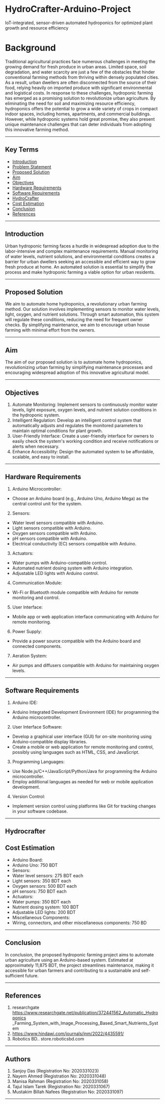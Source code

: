 # HydroCrafter-Arduino-Project
IoT-integrated, sensor-driven automated hydroponics for optimized plant growth and resource efficiency

# Background
Traditional agricultural practices face numerous challenges in meeting the
growing demand for fresh produce in urban areas. Limited space, soil
degradation, and water scarcity are just a few of the obstacles that hinder
conventional farming methods from thriving within densely populated cities. As
a result, urban dwellers are often disconnected from the source of their food,
relying heavily on imported produce with significant environmental and
logistical costs.
In response to these challenges, hydroponic farming has emerged as a
promising solution to revolutionize urban agriculture. By eliminating the need
for soil and maximizing resource efficiency, hydroponics offers the potential to
grow a wide variety of crops in compact indoor spaces, including homes,
apartments, and commercial buildings. However, while hydroponic systems
hold great promise, they also present unique maintenance challenges that can
deter individuals from adopting this innovative farming method.

___


## Key Terms
- [Introduction](#introduction)
- [Problem Statement](#problem_statement)
- [Proposed Solution](#proposed_solution)
- [Aim](#aim)
- [Objectives](#objectives)
- [Hardware Requirements](#hardware_requirements)
- [Software Requirements](#software_requirements)
- [HydroCrafter](#hydrocrafter)
- [Cost Estimation](#cost_estimation)
- [Conclusion](#conclusion)
- [References](#references)


___



## Introduction
Urban hydroponic farming faces a hurdle in widespread adoption due to
the labor-intensive and complex maintenance requirements. Manual 
monitoring of water levels, nutrient solutions, and environmental
conditions creates a barrier for urban dwellers seeking an accessible
and efficient way to grow fresh produce at home. An automated solution
is essential to simplify the process and make hydroponic farming a
viable option for urban residents.

___

## Proposed Solution
We aim to automate home hydroponics, a revolutionary urban farming
method. Our solution involves implementing sensors to monitor water
levels, light, oxygen, and nutrient solutions. Through smart automation,
this system will regulate these conditions, reducing the need for
frequent owner checks. By simplifying maintenance, we aim to
encourage urban house farming with minimal effort from the owners.

___


## Aim
The aim of our proposed solution is to automate home hydroponics,
revolutionizing urban farming by simplifying maintenance processes and
encouraging widespread adoption of this innovative agricultural model.

___


## Objectives
1. Automate Monitoring: Implement sensors to continuously monitor water
levels, light exposure, oxygen levels, and nutrient solution conditions in the
hydroponic system.
2. Intelligent Regulation: Develop an intelligent control system that
automatically adjusts and regulates the monitored parameters to maintain
optimal conditions for plant growth.
3. User-Friendly Interface: Create a user-friendly interface for owners to
easily check the system's working condition and receive notifications or alerts
when necessary.
4. Enhance Accessibility: Design the automated system to be affordable,
scalable, and easy to install.

___


## Hardware Requirements
1. Arduino Microcontroller:
- Choose an Arduino board (e.g., Arduino Uno, Arduino Mega) as the central
control unit for the system.
2. Sensors:
- Water level sensors compatible with Arduino.
- Light sensors compatible with Arduino.
- Oxygen sensors compatible with Arduino.
- pH sensors compatible with Arduino.
- Electrical conductivity (EC) sensors compatible with Arduino.
3. Actuators:
- Water pumps with Arduino-compatible control.
- Automated nutrient dosing system with Arduino integration.
- Adjustable LED lights with Arduino control.
4. Communication Module:
- Wi-Fi or Bluetooth module compatible with Arduino for remote monitoring and
control.
5. User Interface:
- Mobile app or web application interface communicating with Arduino for remote
monitoring.
6. Power Supply:
- Provide a power source compatible with the Arduino board and connected
components.
7. Aeration System:
- Air pumps and diffusers compatible with Arduino for maintaining oxygen levels.


___


## Software Requirements
1. Arduino IDE:
- Arduino Integrated Development Environment (IDE) for programming the Arduino
microcontroller.
2. User Interface Software:
- Develop a graphical user interface (GUI) for on-site monitoring using
Arduino-compatible display libraries.
- Create a mobile or web application for remote monitoring and control, possibly
using languages such as HTML, CSS, and JavaScript.
3. Programming Languages:
- Use Node.js/C++/JavaScript/Python/Java for programming the Arduino
microcontroller.
- Employ additional languages as needed for web or mobile application
development.
4. Version Control:
- Implement version control using platforms like Git for tracking changes in your
software codebase.



___



## Hydrocrafter




## Cost Estimation
- Arduino Board:
- Arduino Uno: 750 BDT
- Sensors:
- Water level sensors: 275 BDT each
- Light sensors: 350 BDT each
- Oxygen sensors: 500 BDT each
- pH sensors: 750 BDT each
- Actuators:
- Water pumps: 350 BDT each
- Nutrient dosing system: 100 BDT
- Adjustable LED lights: 200 BDT
- Miscellaneous Components:
- Wiring, connectors, and other miscellaneous components: 750 BD




___



## Conclusion
In conclusion, the proposed hydroponic farming project aims to automate
urban agriculture using an Arduino-based system. Estimated at approximately
11,875 BDT, the project streamlines maintenance, making it accessible for
urban farmers and contributing to a sustainable and self-sufficient future.


___


## References
1. researchgate
https://www.researchgate.net/publication/372441562_Automatic_Hydroponics
_Farming_System_with_Image_Processing_Based_Smart_Nutrients_System
2. https://www.hindawi.com/journals/jnm/2022/4435591/
3. Robotics BD.. store.roboticsbd.com


___


## Authors
1. Sanjoy Das (Registration No: 2020331023)
2. Nayem Ahmed (Registration No: 2020331048)
3. Manisa Rahman (Registration No: 2020331058)
4. Tajul Islam Tarek (Registration No: 2020331067)
5. Mustakim Billah Nafees (Registration No: 2020331097)


___
